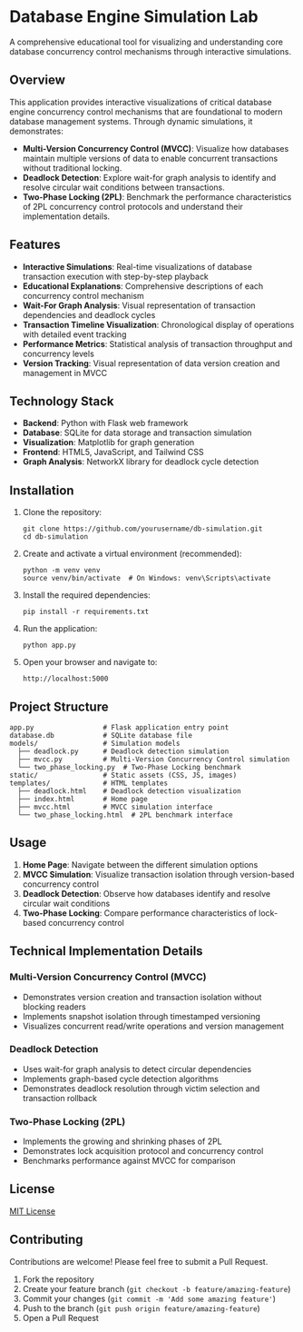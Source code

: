 # Database Engine Simulation Lab

A comprehensive educational tool for visualizing and understanding core database concurrency control mechanisms through interactive simulations.

## Overview

This application provides interactive visualizations of critical database engine concurrency control mechanisms that are foundational to modern database management systems. Through dynamic simulations, it demonstrates:

- **Multi-Version Concurrency Control (MVCC)**: Visualize how databases maintain multiple versions of data to enable concurrent transactions without traditional locking.
- **Deadlock Detection**: Explore wait-for graph analysis to identify and resolve circular wait conditions between transactions.
- **Two-Phase Locking (2PL)**: Benchmark the performance characteristics of 2PL concurrency control protocols and understand their implementation details.

## Features

- **Interactive Simulations**: Real-time visualizations of database transaction execution with step-by-step playback
- **Educational Explanations**: Comprehensive descriptions of each concurrency control mechanism
- **Wait-For Graph Analysis**: Visual representation of transaction dependencies and deadlock cycles
- **Transaction Timeline Visualization**: Chronological display of operations with detailed event tracking
- **Performance Metrics**: Statistical analysis of transaction throughput and concurrency levels
- **Version Tracking**: Visual representation of data version creation and management in MVCC

## Technology Stack

- **Backend**: Python with Flask web framework
- **Database**: SQLite for data storage and transaction simulation
- **Visualization**: Matplotlib for graph generation
- **Frontend**: HTML5, JavaScript, and Tailwind CSS
- **Graph Analysis**: NetworkX library for deadlock cycle detection

## Installation

1. Clone the repository:
   ```
   git clone https://github.com/yourusername/db-simulation.git
   cd db-simulation
   ```

2. Create and activate a virtual environment (recommended):
   ```
   python -m venv venv
   source venv/bin/activate  # On Windows: venv\Scripts\activate
   ```

3. Install the required dependencies:
   ```
   pip install -r requirements.txt
   ```

4. Run the application:
   ```
   python app.py
   ```

5. Open your browser and navigate to:
   ```
   http://localhost:5000
   ```

## Project Structure

```
app.py                 # Flask application entry point
database.db            # SQLite database file
models/                # Simulation models 
  ├── deadlock.py      # Deadlock detection simulation
  ├── mvcc.py          # Multi-Version Concurrency Control simulation
  └── two_phase_locking.py  # Two-Phase Locking benchmark
static/                # Static assets (CSS, JS, images)
templates/             # HTML templates
  ├── deadlock.html    # Deadlock detection visualization
  ├── index.html       # Home page
  ├── mvcc.html        # MVCC simulation interface
  └── two_phase_locking.html  # 2PL benchmark interface
```

## Usage

1. **Home Page**: Navigate between the different simulation options
2. **MVCC Simulation**: Visualize transaction isolation through version-based concurrency control
3. **Deadlock Detection**: Observe how databases identify and resolve circular wait conditions
4. **Two-Phase Locking**: Compare performance characteristics of lock-based concurrency control

## Technical Implementation Details

### Multi-Version Concurrency Control (MVCC)
- Demonstrates version creation and transaction isolation without blocking readers
- Implements snapshot isolation through timestamped versioning
- Visualizes concurrent read/write operations and version management

### Deadlock Detection
- Uses wait-for graph analysis to detect circular dependencies
- Implements graph-based cycle detection algorithms
- Demonstrates deadlock resolution through victim selection and transaction rollback

### Two-Phase Locking (2PL)
- Implements the growing and shrinking phases of 2PL
- Demonstrates lock acquisition protocol and concurrency control
- Benchmarks performance against MVCC for comparison

## License

[MIT License](LICENSE)

## Contributing

Contributions are welcome! Please feel free to submit a Pull Request.

1. Fork the repository
2. Create your feature branch (`git checkout -b feature/amazing-feature`)
3. Commit your changes (`git commit -m 'Add some amazing feature'`)
4. Push to the branch (`git push origin feature/amazing-feature`)
5. Open a Pull Request